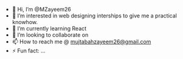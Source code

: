 - 👋 Hi, I’m @MZayeem26
- 👀 I’m interested in web designing interships to give me a practical knowhow.
- 🌱 I’m currently learning React
- 💞️ I’m looking to collaborate on 
- 📫 How to reach me @ mujtabahzayeem26@gmail.com
- ⚡ Fun fact: ...

<!---
MZayeem26/MZayeem26 is a ✨ special ✨ repository because its `README.md` (this file) appears on your GitHub profile.
You can click the Preview link to take a look at your changes.
--->

